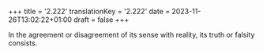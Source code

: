 +++
title = '2.222'
translationKey = '2.222'
date = 2023-11-26T13:02:22+01:00
draft = false
+++

In the agreement or disagreement of its sense with reality, its truth or falsity consists.
